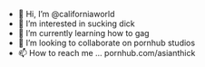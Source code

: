 - 👋 Hi, I’m @californiaworld
- 👀 I’m interested in sucking dick
- 🌱 I’m currently learning how to gag
- 💞️ I’m looking to collaborate on pornhub studios
- 📫 How to reach me ... pornhub.com/asianthick

<!---
californiaworld/californiaworld is a ✨ special ✨ repository because its `README.md` (this file) appears on your GitHub profile.
You can click the Preview link to take a look at your changes.
--->
